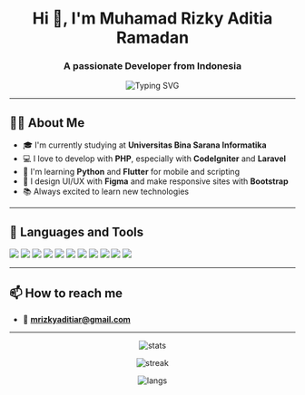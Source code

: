 <h1 align="center">Hi 👋, I'm Muhamad Rizky Aditia Ramadan</h1>
<h3 align="center">A passionate Developer from Indonesia</h3>

<p align="center">
  <img src="https://readme-typing-svg.demolab.com?font=Fira+Code&size=22&pause=1000&center=true&width=435&lines=Hello%2C+Welcome+to+my+GitHub!;I'm+a+Student+at+Universitas+Bina+Sarana+Informatika;PHP+%7C+CodeIgniter+%7C+Laravel+Enthusiast;Python+%7C+Flutter+Beginner" alt="Typing SVG" />
</p>

---

## 👨‍💻 About Me

- 🎓 I'm currently studying at **Universitas Bina Sarana Informatika**
- 💻 I love to develop with **PHP**, especially with **CodeIgniter** and **Laravel**
- 🐍 I'm learning **Python** and **Flutter** for mobile and scripting
- 🎨 I design UI/UX with **Figma** and make responsive sites with **Bootstrap**
- 📚 Always excited to learn new technologies

---

## 🚀 Languages and Tools

<p align="left">
  <a href="#"><img src="https://img.shields.io/badge/PHP-777BB4?style=for-the-badge&logo=php&logoColor=white"/></a>
  <a href="#"><img src="https://img.shields.io/badge/CodeIgniter-EF4223?style=for-the-badge&logo=codeigniter&logoColor=white"/></a>
  <a href="#"><img src="https://img.shields.io/badge/Laravel-FF2D20?style=for-the-badge&logo=laravel&logoColor=white"/></a>
  <a href="#"><img src="https://img.shields.io/badge/Python-3776AB?style=for-the-badge&logo=python&logoColor=white"/></a>
  <a href="#"><img src="https://img.shields.io/badge/Flutter-02569B?style=for-the-badge&logo=flutter&logoColor=white"/></a>
  <a href="#"><img src="https://img.shields.io/badge/HTML5-E34F26?style=for-the-badge&logo=html5&logoColor=white"/></a>
  <a href="#"><img src="https://img.shields.io/badge/CSS3-1572B6?style=for-the-badge&logo=css3&logoColor=white"/></a>
  <a href="#"><img src="https://img.shields.io/badge/Bootstrap-563D7C?style=for-the-badge&logo=bootstrap&logoColor=white"/></a>
  <a href="#"><img src="https://img.shields.io/badge/Figma-F24E1E?style=for-the-badge&logo=figma&logoColor=white"/></a>
  <a href="#"><img src="https://img.shields.io/badge/Git-F05032?style=for-the-badge&logo=git&logoColor=white"/></a>
  <a href="#"><img src="https://img.shields.io/badge/GitHub-181717?style=for-the-badge&logo=github&logoColor=white"/></a>
</p>

---

## 📫 How to reach me

- 📧 **mrizkyaditiar@gmail.com**

---

<p align="center">
  <img src="https://github-readme-stats.vercel.app/api?username=YOUR_USERNAME&show_icons=true&theme=radical" alt="stats" />
</p>

<p align="center">
  <img src="https://github-readme-streak-stats.herokuapp.com/?user=YOUR_USERNAME&theme=radical" alt="streak"/>
</p>

<p align="center">
  <img src="https://github-readme-stats.vercel.app/api/top-langs/?username=YOUR_USERNAME&layout=compact&theme=radical" alt="langs"/>
</p>

